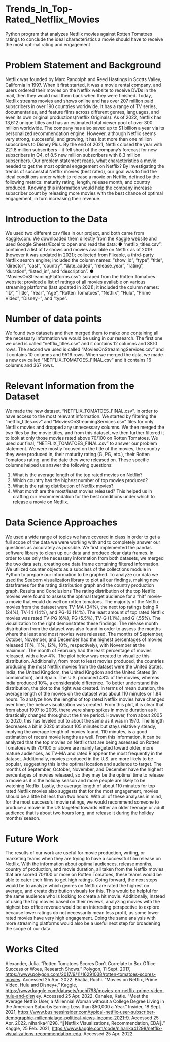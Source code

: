 # Trends_In_Top-Rated_Netflix_Movies
Python program that analyzes Netflix movies against Rotten Tomatoes ratings to conclude the ideal characteristics a movie should have to receive the most optimal rating and engagement


# Problem Statement and Background

Netflix was founded by Marc Randolph and Reed Hastings in Scotts Valley, California in 1997.
When it first started, it was a movie rental company, and users ordered their movies on the
Netflix website to receive DVDs in the mail, then they would mail them back when they were
finished. Today, Netflix streams movies and shows online and has over 207 million paid
subscribers in over 190 countries worldwide. It has a range of TV series, documentaries, and
feature films across different genres, languages, and even its own original productions(Netflix
Originals). As of 2022, Netflix has 13,612 unique titles and has an estimated total viewer pool of
over 300 million worldwide. The company has also saved up to $1 billion a year via its
personalized recommendation engine. However, although Netflix seems very strong, successful,
and growing, it has lost more than one million subscribers to Disney Plus. By the end of 2021,
Netflix closed the year with 221.8 million subscribers – it fell short of the company’s forecast for
new subscribers in Q4, of 8.5 new million subscribers with 8.3 million subscribers.
Our problem statement reads, what characteristics a movie needed to get the most optimal
engagement on Netflix? By investigating the trends of successful Netflix movies (best rated), our
goal was to find the ideal conditions under which to release a movie on Netflix, defined by the
following metrics: maturity rating, length, release month, and country produced. Knowing this
information would help the company increase subscriber count by releasing more movies with
the best chance of optimal engagement, in turn increasing their revenue.

# Introduction to the Data
We used two different csv files in our project, and both came from Kaggle.com. We downloaded
them directly from the Kaggle website and used Google Sheets/Excel to open and read the data:
● “netflix_titles.csv”: contained a list of tv shows and movies available on Netflix as of
2019 (however it was updated in 2021); collected from Flixable, a third-party Netflix
search engine; included the column names: “show_id”, “type”, “title”, “director”, “cast”,
“country”, “date_added”, “release_year”, “rating”, “duration”, “listed_in”, and
“description”.
● “MoviesOnStreamingPlatforms.csv”: scraped from the Rotten Tomatoes website;
provided a list of ratings of all movies available on various streaming platforms (last
updated in 2021); it included the column names: “ID”, “Title”, “Year”, “Age”, “Rotten
Tomatoes”, “Netflix”, “Hulu”, “Prime Video”, “Disney+”, and “type”.

# Number of data points
We found two datasets and then merged them to make one containing all the necessary
information we would be using in our research. The first one we used is called
“netflix_titles.csv” and it contains 12 columns and 8810 rows. The second we used is called
“MoviesOnStreamingServices.csv” and it contains 10 columns and 9516 rows. When we merged
the data, we made a new csv called “NETFLIX_TOMATOES_FINAL.csv” and it contains 16
columns and 367 rows.

# Relevant Information from the Dataset
We made the new dataset, “NETFLIX_TOMATOES_FINAL.csv”, in order to have access to the
most relevant information. We started by filtering the “netflix_titles.csv” and
“MoviesOnStreamingServices.csv” files for only Netflix movies and dropped any unnecessary
columns. We then merged the two files by the movie titles, and from this dataset, we then further
filtered it to look at only those movies rated above 70/100 on Rotten Tomatoes. We used our
final, “NETFLIX_TOMATOES_FINAL.csv” to answer our problem statement. We were mostly
focused on the title of the movies, the country they were produced in, their maturity rating (G,
PG, etc.), their Rotten Tomatoes rating, and the date they were released on. These specific
columns helped us answer the following questions:
1. What is the average length of the top rated movies on Netflix?
2. Which country has the highest number of top movies produced?
3. What is the rating distribution of Netflix movies?
4. What month are the most/least movies released?
This helped us in crafting our recommendation for the best conditions under which to release a
movie on Netflix.

# Data Science Approaches
We used a wide range of topics we have covered in class in order to get a full scope of the data
we were working with and to completely answer our questions as accurately as possible. We first
implemented the pandas software library to clean up our data and produce clear data frames. In
order to use only the necessary information from both datasets, we merged the two data sets,
creating one data frame containing filtered information. We utilized counter objects as a subclass
of the collections module in Python to prepare our information to be graphed. To analyze our
data we used the Seaborn visualization library to plot all our findings, making new dataframes
for the rating distribution graph and the country production graph.
Results and Conclusions
The rating distribution of the top Netflix movies were
found to assess the optimal target audience for a “hit”
movie- a movie that would do well on rotten
tomatoes. The majority of the Netflix movies from
the dataset were TV-MA (34%), the next top ratings
being R (24%), TV-14 (14%), and PG-13 (14%). The
least amount of top rated Netflix movies was rated
TV-PG (6%), PG (5.5%), TV-G (1.1%), and G
(.55%). The visualization to the right demonstrates
these findings.
The release month distribution from the dataset was also found in order to assess the months
where the least and most movies were released. The months of September, October, November,
and December had the highest percentages of movies released (11%, 11%, 12%, 10%,
respectively), with November at the maximum. The month of February had the least percentage
of movies released, with a low 4%. The plot below was created to visualize this distribution.
Additionally, from most to least movies produced, the
countries producing the most Netflix movies from the
dataset were the United States, India, the United
Kingdom, the United Kingdom and the United States (in
combination), and Spain. The U.S. produced 48% of the
movies, whereas India produced 10%, a considerable
difference. To better understand this distribution, the plot
to the right was created.
In terms of mean duration, the average length of the movies on the dataset was about 110
minutes or 1.84 hours. To analyze how the lengths of top rated Netflix movies have changed over
time, the below visualization was created.
From this plot, it is clear that from about 1997 to
2005, there were sharp spikes in movie duration as
it drastically changed throughout the time period.
However, from about 2005 to 2020, this has leveled
out to about the same as it was in 1970. The length
decreases a bit in 2020 at about 105 minutes but
stays relatively steady, implying the average length
of movies found, 110 minutes, is a good estimation
of recent movie lengths as well.
From this information, it can be analyzed that the top movies on Netflix that are being assessed
on Rotten Tomatoes with 70/100 or above are mainly targeted toward older, more mature
audiences, as TV-MA and rated R appear the most frequently in the dataset. Additionally, movies
produced in the U.S. are more likely to be popular, suggesting this is the optimal location and
audience to target. The months of September, October, November, and December have the
highest percentages of movies released, so they may be the optimal time to release a movie as it
is the holiday season and more people are likely to be watching Netflix. Lastly, the average
length of about 110 minutes for top rated Netflix movies also suggests that for the most
engagement, movies should be a little bit less than two hours.
With all of these analyses in mind, for the most successful movie ratings, we would recommend
someone to produce a movie in the US targeted towards either an older teenage or adult audience
that is about two hours long, and release it during the holiday months/ season.

# Future Work
The results of our work are useful for movie production, writing, or marketing teams when they
are trying to have a successful film release on Netflix. With the information about optimal
audiences, release months, country of production, and movie duration, all taken from the Netflix
movies that are scored 70/100 or more on Rotten Tomatoes, these teams would be able to cater
their films to get high ratings.
Going forward, the next steps would be to analyze which genres on Netflix are rated the highest
on average, and create distribution visuals for this. This would be helpful for the same audience
who is looking to create a hit movie. Additionally, instead of using the top movies based on their
reviews, analyzing movies with the highest box office revenue would be an interesting
perspective to explore because lower ratings do not necessarily mean less profit, as some lower
rated movies have very high engagement. Doing the same analysis with more streaming
platforms would also be a useful next step for broadening the scope of our data.

# Works Cited
Alexander, Julia. “Rotten Tomatoes Scores Don’t Correlate to Box Office Success or Woes,
Research Shows.” Polygon, 11 Sept. 2017,
https://www.polygon.com/2017/9/11/16291038/rotten-tomatoes-scores-movies. Accessed
25 Apr. 2022.
Bhatia, Ruchi. “Movies on Netflix, Prime Video, Hulu and Disney+.” Kaggle,
https://www.kaggle.com/datasets/ruchi798/movies-on-netflix-prime-video-hulu-and-disn
ey. Accessed 25 Apr. 2022.
Canales, Katie. “Meet the Average Netflix User, a Millennial Woman without a College Degree
Living in the American Suburbs Earning Less than $50,000 a Year.” Insider, 18 Sept.
2021,
https://www.businessinsider.com/typical-netflix-user-subscriber-demographic-millennialage-political-views-income-2021-9. Accessed 25 Apr. 2022.
niharika41298. “🔴Netflix Visualizations, Recommendation, EDA🍿.” Kaggle, 25 Feb. 2021,
https://www.kaggle.com/code/niharika41298/netflix-visualizations-recommendation-eda.
Accessed 25 Apr. 2022.
